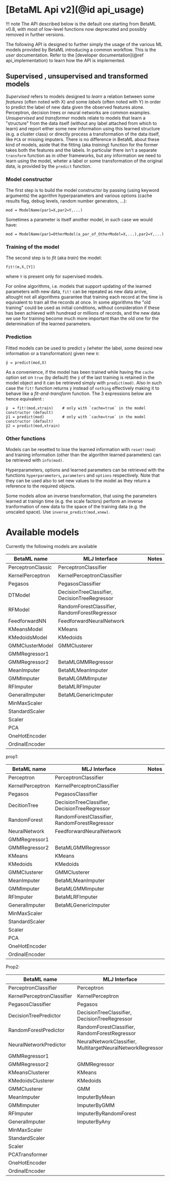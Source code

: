 # [BetaML Api v2](@id api_usage)

!!! note
    The API described below is the default one starting from BetaML v0.8, with most of low-level functions now deprecated and possibly removed in further versions.

The following API is designed to further simply the usage of the various ML models provided by BetaML introducing a common workflow. This is the _user_ documentation. Refer to the [developer documentation](@ref api_implementation) to learn how the API is implemented. 

## Supervised , unsupervised and transformed models

_Supervised_ refers to models designed to _learn_ a relation between some _features_ (often noted with X) and some _labels_ (often noted with Y) in order to predict the label of new data given the observed features alone. Perceptron, decision trees or neural networks are common examples.
_Unsupervised_ and _transformer_ models relate to models that learn a "structure" from the data itself (without any label attached from which to learn) and report either some new information using this learned structure (e.g. a cluster class) or directly process a transformation of the data itself, like `PCA` or missing imputers.
There is no difference in BetaML about these kind of models, aside that the fitting (aka _training_) function for the former takes both the features and the labels. In particular there isn't a separate `transform` function as in other frameworks, but any information we need to learn using the model, wheter a label or some transformation of the original data, is provided by the `predict` function. 

### Model constructor

The first step is to build the model constructor by passing (using keyword arguments) the agorithm hyperparameters and various options (cache results flag, debug levels, random number generators, ...):

```
mod = ModelName(par1=X,par2=Y,...)
```

Sometimes a parameter is itself another model, in such case we would have:

```
mod = ModelName(par1=OtherModel(a_par_of_OtherModel=X,...),par2=Y,...)
```

### Training of the model

The second step is to _fit_ (aka _train_) the model:
```
fit!(m,X,[Y])
```
where `Y` is present only for supervised models.

For online algorithms, i.e. models that support updating of the learned parameters with new data, `fit!` can be repeated as new data arrive, altought not all algorithms guarantee that training each record at the time is equivalent to train all the records at once. In some algorithms the "old training" could be used as initial conditions, without consideration if these has been achieved with hundread or millions of records, and the new data we use for training become much more important than the old one for the determination of the learned parameters.

### Prediction

Fitted models can be used to predict `y` (wheter the label, some desired new information or a transformation) given new `X`:

```
ŷ = predict(mod,X)
```

As a convenience, if the model has been trained while having the `cache` option set on `true` (by default) the `ŷ` of the last training is retained in the  model object and it can be retrieved simply with `predict(mod)`. Also in such case the `fit!` function returns `ŷ` instead of `nothing` effectively making it to behave like a _fit-and-transform_ function. 
The 3 expressions below are hence equivalent :

```
ŷ  = fit!(mod,xtrain)    # only with `cache=true` in the model constructor (default)
ŷ1 = predict(mod)        # only with `cache=true` in the model constructor (default)
ŷ2 = predict(mod,xtrain) 
```

### Other functions

Models can be resetted to lose the learned information with `reset!(mod)` and training information (other than the algorithm learned parameters) can be retrieved with `info(mod)`.

Hyperparameters, options and learned parameters can be retrieved with the functions `hyperparameters`, `parameters` and `options` respectively. Note that they can be used also to set new values to the model as they return a reference to the required objects.

Some models allow an inverse transformation, that using the parameters learned at trainign time (e.g. the scale factors) perform an inverse tranformation of new data to the space of the training data (e.g. the unscaled space). Use `inverse_predict(mod,xnew)`.


# Available models

Currently the following models are available

| BetaML name | MLJ Interface | Notes |
| ----------- | ------------- | ---------------------------------------------- |
| PerceptronClassic | PerceptronClassifier |  | 
| KernelPerceptron  | KernelPerceptronClassifier
| Pegasos | PegasosClassifier |
| DTModel | DecisionTreeClassifier, DecisionTreeRegressor | 
| RFModel |  RandomForestClassifier, RandomForestRegressor |
| FeedforwardNN | FeedforwardNeuralNetwork
| KMeansModel | KMeans
| KMedoidsModel | KMedoids
| GMMClusterModel | GMMClusterer
| GMMRegressor1 | 
| GMMRegressor2 | BetaMLGMMRegressor
| MeanImputer | BetaMLMeanImputer
| GMMImputer | BetaMLGMMImputer
| RFImputer | BetaMLRFImputer
| GeneralImputer | BetaMLGenericImputer
| MinMaxScaler | |
| StandardScaler | |
| Scaler | |
| PCA | |
| OneHotEncoder | |
| OrdinalEncoder | |


prop1:

| BetaML name | MLJ Interface | Notes |
| ----------- | ------------- | ---------------------------------------------- |
| Perceptron | PerceptronClassifier |  | 
| KernelPerceptron  | KernelPerceptronClassifier
| Pegasos | PegasosClassifier |
| DecitionTree | DecisionTreeClassifier, DecisionTreeRegressor | 
| RandomForest |  RandomForestClassifier, RandomForestRegressor |
| NeuralNetwork | FeedforwardNeuralNetwork
| GMMRegressor1 | 
| GMMRegressor2 | BetaMLGMMRegressor
| KMeans | KMeans
| KMedoids | KMedoids
| GMMClusterer | GMMClusterer
| MeanImputer | BetaMLMeanImputer
| GMMImputer | BetaMLGMMImputer
| RFImputer | BetaMLRFImputer
| GeneralImputer | BetaMLGenericImputer
| MinMaxScaler | |
| StandardScaler | |
| Scaler | |
| PCA | |
| OneHotEncoder | |
| OrdinalEncoder | |


Prop2: 

| BetaML name | MLJ Interface | Notes |
| ----------- | ------------- | ---------------------------------------------- |
| PerceptronClassifier | Perceptron |  | 
| KernelPerceptronClassifier  | KernelPerceptron
| PegasosClassifier | Pegasos |
| DecisionTreePredictor | DecisionTreeClassifier, DecisionTreeRegressor | 
| RandomForestPredictor |  RandomForestClassifier, RandomForestRegressor |
| NeuralNetworkPredictor | NeuralNetworkClassifier, MultitargetNeuralNetworkRegressor
| GMMRegressor1 | 
| GMMRegressor2 | GMMRegressor
| KMeansClusterer | KMeans
| KMedoidsClusterer | KMedoids
| GMMClusterer | GMM
| MeanImputer | ImputerByMean
| GMMImputer |ImputerByGMM
| RFImputer | ImputerByRandomForest
| GeneralImputer | ImputerByAny
| MinMaxScaler | |
| StandardScaler | |
| Scaler | |
| PCATransformer | |
| OneHotEncoder | |
| OrdinalEncoder | |
